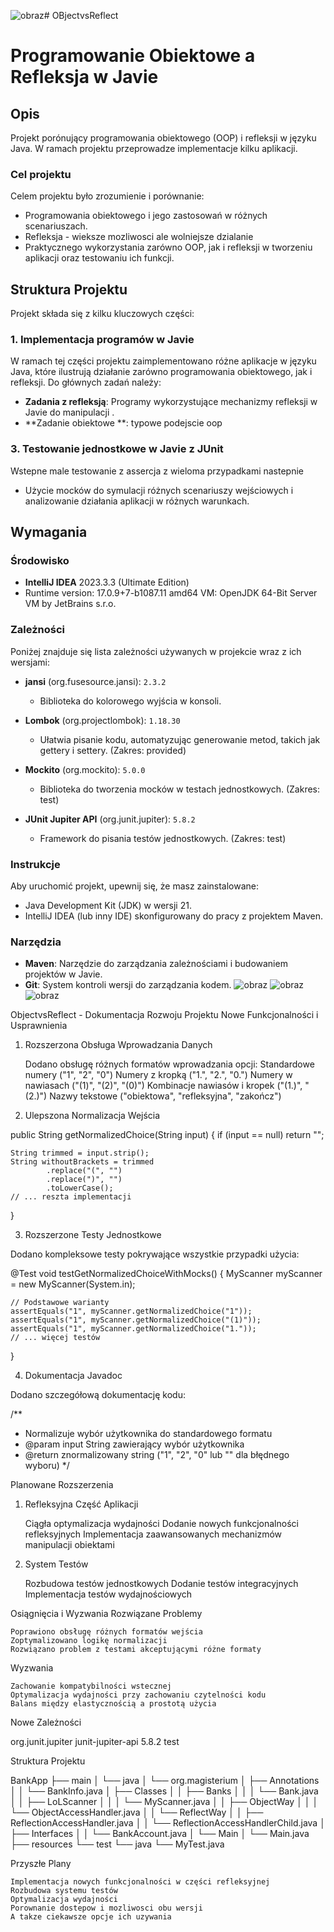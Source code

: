 ![obraz](https://github.com/user-attachments/assets/d1c07b39-fb6a-4039-ab4a-b328cc2e28c4)﻿# OBjectvsReflect

#  Programowanie Obiektowe a Refleksja w Javie



## Opis

Projekt porónujący programowania obiektowego (OOP) i refleksji w języku Java. W ramach projektu przeprowadze implementacje kilku aplikacji. 

### Cel projektu

Celem projektu było zrozumienie i porównanie:
- Programowania obiektowego i jego zastosowań w różnych scenariuszach.
- Refleksja - wieksze mozliwosci ale wolniejsze dzialanie 
- Praktycznego wykorzystania zarówno OOP, jak i refleksji w tworzeniu aplikacji oraz testowaniu ich funkcji.

## Struktura Projektu

Projekt składa się z kilku kluczowych części:

### 1. **Implementacja programów w Javie**

W ramach tej części projektu zaimplementowano różne aplikacje w języku Java, które ilustrują działanie zarówno programowania obiektowego, jak i refleksji. Do głównych zadań należy:

- **Zadania z refleksją**: Programy wykorzystujące mechanizmy refleksji w Javie do manipulacji .
- **Zadanie obiektowe **:  typowe podejscie oop

### 3. **Testowanie jednostkowe w Javie z JUnit**

Wstepne male testowanie  z assercja  z wieloma przypadkami nastepnie 


- Użycie mocków do symulacji różnych scenariuszy wejściowych i analizowanie działania aplikacji w różnych warunkach.


## Wymagania

### Środowisko 

- **IntelliJ IDEA**  2023.3.3 (Ultimate Edition)
- Runtime version: 17.0.9+7-b1087.11 amd64 VM: OpenJDK 64-Bit Server VM by JetBrains s.r.o.

### Zależności

Poniżej znajduje się lista zależności używanych w projekcie wraz z ich wersjami:

- **jansi** (org.fusesource.jansi): `2.3.2`
  - Biblioteka do kolorowego wyjścia w konsoli.

- **Lombok** (org.projectlombok): `1.18.30`
  - Ułatwia pisanie kodu, automatyzując generowanie metod, takich jak gettery i settery. (Zakres: provided)

- **Mockito** (org.mockito): `5.0.0`
  - Biblioteka do tworzenia mocków w testach jednostkowych. (Zakres: test)

- **JUnit Jupiter API** (org.junit.jupiter): `5.8.2`
  - Framework do pisania testów jednostkowych. (Zakres: test)



### Instrukcje

Aby uruchomić projekt, upewnij się, że masz zainstalowane:
- Java Development Kit (JDK) w wersji 21.
- IntelliJ IDEA (lub inny IDE) skonfigurowany do pracy z projektem Maven.


### Narzędzia

- **Maven**: Narzędzie do zarządzania zależnościami i budowaniem projektów w Javie.
- **Git**: System kontroli wersji do zarządzania kodem.
![obraz](https://github.com/user-attachments/assets/28f81e08-cad3-4641-ba7f-cf52119ffc44)
![obraz](https://github.com/user-attachments/assets/62dc6ed0-d523-4e93-989b-dcd44ba24b19)
![obraz](https://github.com/user-attachments/assets/c781bbe3-bd2c-4201-9cd9-ff98655d8c4d)


ObjectvsReflect - Dokumentacja Rozwoju Projektu
Nowe Funkcjonalności i Usprawnienia
1. Rozszerzona Obsługa Wprowadzania Danych

    Dodano obsługę różnych formatów wprowadzania opcji:
        Standardowe numery ("1", "2", "0")
        Numery z kropką ("1.", "2.", "0.")
        Numery w nawiasach ("(1)", "(2)", "(0)")
        Kombinacje nawiasów i kropek ("(1.)", "(2.)")
        Nazwy tekstowe ("obiektowa", "refleksyjna", "zakończ")

2. Ulepszona Normalizacja Wejścia

public String getNormalizedChoice(String input) {
    if (input == null) return "";
    
    String trimmed = input.strip();
    String withoutBrackets = trimmed
            .replace("(", "")
            .replace(")", "")
            .toLowerCase();
    // ... reszta implementacji
}

3. Rozszerzone Testy Jednostkowe

Dodano kompleksowe testy pokrywające wszystkie przypadki użycia:

@Test
void testGetNormalizedChoiceWithMocks() {
    MyScanner myScanner = new MyScanner(System.in);
    
    // Podstawowe warianty
    assertEquals("1", myScanner.getNormalizedChoice("1"));
    assertEquals("1", myScanner.getNormalizedChoice("(1)"));
    assertEquals("1", myScanner.getNormalizedChoice("1."));
    // ... więcej testów
}

4. Dokumentacja Javadoc

Dodano szczegółową dokumentację kodu:

/**
 * Normalizuje wybór użytkownika do standardowego formatu
 * @param input String zawierający wybór użytkownika
 * @return znormalizowany string ("1", "2", "0" lub "" dla błędnego wyboru)
 */

Planowane Rozszerzenia
1. Refleksyjna Część Aplikacji

    Ciągła optymalizacja wydajności
    Dodanie nowych funkcjonalności refleksyjnych
    Implementacja zaawansowanych mechanizmów manipulacji obiektami

2. System Testów

    Rozbudowa testów jednostkowych
    Dodanie testów integracyjnych
    Implementacja testów wydajnościowych

Osiągnięcia i Wyzwania
Rozwiązane Problemy

    Poprawiono obsługę różnych formatów wejścia
    Zoptymalizowano logikę normalizacji
    Rozwiązano problem z testami akceptującymi różne formaty

Wyzwania

    Zachowanie kompatybilności wstecznej
    Optymalizacja wydajności przy zachowaniu czytelności kodu
    Balans między elastycznością a prostotą użycia

Nowe Zależności

<dependencies>
    <dependency>
        <groupId>org.junit.jupiter</groupId>
        <artifactId>junit-jupiter-api</artifactId>
        <version>5.8.2</version>
        <scope>test</scope>
    </dependency>
    <!-- inne zależności... -->
</dependencies>

Struktura Projektu

BankApp
├── main
│   └── java
│       └── org.magisterium
│           ├── Annotations
│           │   └── BankInfo.java
│           ├── Classes
│           │   ├── Banks
│           │   │   └── Bank.java
│           │   ├── LoLScanner
│           │   │   └── MyScanner.java
│           │   ├── ObjectWay
│           │   │   └── ObjectAccessHandler.java
│           │   └── ReflectWay
│           │       ├── ReflectionAccessHandler.java
│           │       └── ReflectionAccessHandlerChild.java
│           ├── Interfaces
│           │   └── BankAccount.java
│           └── Main
│               └── Main.java
├── resources
└── test
    └── java
        └── MyTest.java


Przyszłe Plany

    Implementacja nowych funkcjonalności w części refleksyjnej
    Rozbudowa systemu testów
    Optymalizacja wydajności
    Porownanie dostepow i mozliwosci obu wersji
    A takze ciekawsze opcje ich uzywania






